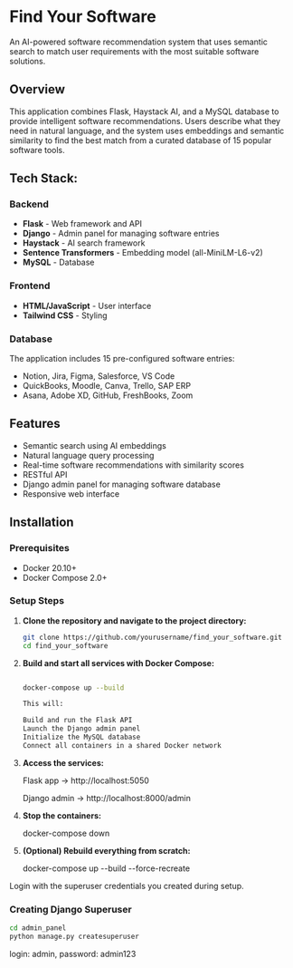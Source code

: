 # Find Your Software

An AI-powered software recommendation system that uses semantic search to match user requirements with the most suitable software solutions.

## Overview

This application combines Flask, Haystack AI, and a MySQL database to provide intelligent software recommendations. Users describe what they need in natural language, and the system uses embeddings and semantic similarity to find the best match from a curated database of 15 popular software tools.

## Tech Stack:

### Backend
- **Flask** - Web framework and API  
- **Django** - Admin panel for managing software entries  
- **Haystack** - AI search framework  
- **Sentence Transformers** - Embedding model (all-MiniLM-L6-v2)  
- **MySQL** - Database  

### Frontend
- **HTML/JavaScript** - User interface  
- **Tailwind CSS** - Styling  

### Database
The application includes 15 pre-configured software entries:
- Notion, Jira, Figma, Salesforce, VS Code  
- QuickBooks, Moodle, Canva, Trello, SAP ERP  
- Asana, Adobe XD, GitHub, FreshBooks, Zoom  

## Features

- Semantic search using AI embeddings  
- Natural language query processing  
- Real-time software recommendations with similarity scores  
- RESTful API  
- Django admin panel for managing software database  
- Responsive web interface  

## Installation

### Prerequisites

- Docker 20.10+  
- Docker Compose 2.0+  

### Setup Steps

1. **Clone the repository and navigate to the project directory:**
   ```bash
   git clone https://github.com/yourusername/find_your_software.git
   cd find_your_software

2. **Build and start all services with Docker Compose:**
    ```bash

    docker-compose up --build

    This will:

    Build and run the Flask API
    Launch the Django admin panel
    Initialize the MySQL database
    Connect all containers in a shared Docker network

3. **Access the services:**

    Flask app → http://localhost:5050

    Django admin → http://localhost:8000/admin

4. **Stop the containers:**

    docker-compose down

5. **(Optional) Rebuild everything from scratch:**

    docker-compose up --build --force-recreate



Login with the superuser credentials you created during setup.

### Creating Django Superuser

```bash
cd admin_panel
python manage.py createsuperuser
```

login: admin,
password: admin123